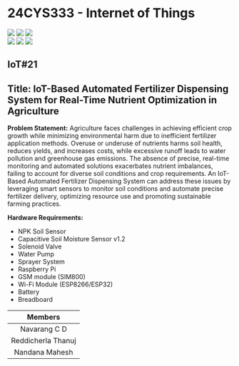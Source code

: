 # 24CYS333 - Internet of Things
![](https://img.shields.io/badge/Batch-22CYS-lightgreen) ![](https://img.shields.io/badge/UG-blue) ![](https://img.shields.io/badge/Subject-IoT-blue)
<br/>
![](https://img.shields.io/badge/Lecture-2-orange) ![](https://img.shields.io/badge/Practical-3-orange) ![](https://img.shields.io/badge/Credits-3-orange) <br/>

## IoT#21

## Title: IoT-Based Automated Fertilizer Dispensing System for Real-Time Nutrient Optimization in Agriculture

**Problem Statement:** Agriculture faces challenges in achieving efficient crop growth while minimizing environmental harm due to inefficient fertilizer application methods. Overuse or underuse of nutrients harms soil health, reduces yields, and increases costs, while excessive runoff leads to water pollution and greenhouse gas emissions. The absence of precise, real-time monitoring and automated solutions exacerbates nutrient imbalances, failing to account for diverse soil conditions and crop requirements. An IoT-Based Automated Fertilizer Dispensing System can address these issues by leveraging smart sensors to monitor soil conditions and automate precise fertilizer delivery, optimizing resource use and promoting sustainable farming practices.

**Hardware Requirements:** <br>
- NPK Soil Sensor <br>
- Capacitive Soil Moisture Sensor v1.2 <br>
- Solenoid Valve <br>
- Water Pump <br>
- Sprayer System <br>
- Raspberry Pi <br>
- GSM module (SIM800) <br>
- Wi-Fi Module (ESP8266/ESP32) <br>
- Battery <br>
- Breadboard <br>

| Members                 | 
|:-----------------------:|
| Navarang C D            | 
| Reddicherla Thanuj      | 
| Nandana Mahesh          |
